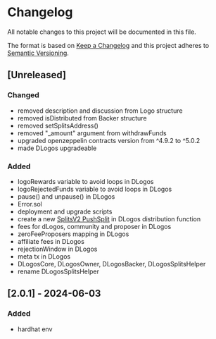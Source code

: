 # Changelog
All notable changes to this project will be documented in this file.

The format is based on [Keep a Changelog](http://keepachangelog.com/en/1.0.0/)
and this project adheres to [Semantic Versioning](http://semver.org/spec/v2.0.0.html).

## [Unreleased]
### Changed
- removed description and discussion from Logo structure
- removed isDistributed from Backer structure
- removed setSplitsAddress()
- removed "_amount" argument from withdrawFunds
- upgraded openzeppelin contracts version from ^4.9.2 to ^5.0.2
- made DLogos upgradeable
### Added
- logoRewards variable to avoid loops in DLogos
- logoRejectedFunds variable to avoid loops in DLogos
- pause() and unpause() in DLogos
- Error.sol
- deployment and upgrade scripts
- create a new [SplitsV2 PushSplit](https://docs.splits.org/core/split-v2) in DLogos distribution function
- fees for dLogos, community and proposer in DLogos
- zeroFeeProposers mapping in DLogos
- affiliate fees in DLogos
- rejectionWindow in DLogos
- meta tx in DLogos
- DLogosCore, DLogosOwner, DLogosBacker, DLogosSplitsHelper
- rename DLogosSplitsHelper

## [2.0.1] - 2024-06-03
### Added
- hardhat env
